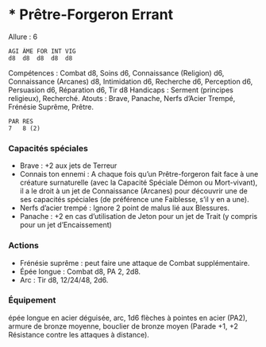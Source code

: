 # * Prêtre-Forgeron Errant

Allure : 6

	AGI	ÂME	FOR	INT	VIG
	d8	d8	d8	d8	d8

Compétences : Combat d8, Soins d6, Connaissance (Religion) d6, Connaissance (Arcanes) d8, Intimidation d6, Recherche d6, Perception d6, Persuasion d6, Réparation d6, Tir d8
Handicaps : Serment (principes religieux), Recherché.
Atouts : Brave, Panache, Nerfs d’Acier Trempé, Frénésie Suprême, Prêtre.

	PAR	RES
	7	8 (2)

### Capacités spéciales
- Brave : +2 aux jets de Terreur
- Connais ton ennemi : A chaque fois qu’un Prêtre-forgeron fait face à une créature surnaturelle (avec la Capacité Spéciale Démon ou Mort-vivant), il a le droit à un jet de Connaissance (Arcanes) pour découvrir une de ses capacités spéciales (de préférence une Faiblesse, s’il y en a une).
- Nerfs d’acier trempé : Ignore 2 point de malus lié aux Blessures.
- Panache : +2 en cas d’utilisation de Jeton pour un jet de Trait (y compris pour un jet d’Encaissement)

### Actions
- Frénésie suprême : peut faire une attaque de Combat supplémentaire.
- Épée longue : Combat d8, PA 2, 2d8.
- Arc : Tir d8, 12/24/48, 2d6.

### Équipement
épée longue en acier déguisée, arc, 1d6 flèches à pointes en acier (PA2), armure de bronze moyenne, bouclier de bronze moyen (Parade +1, +2 Résistance contre les attaques à distance).

